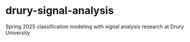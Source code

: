 # drury-signal-analysis
Spring 2025 classification modeling with signal analysis research at Drury University
